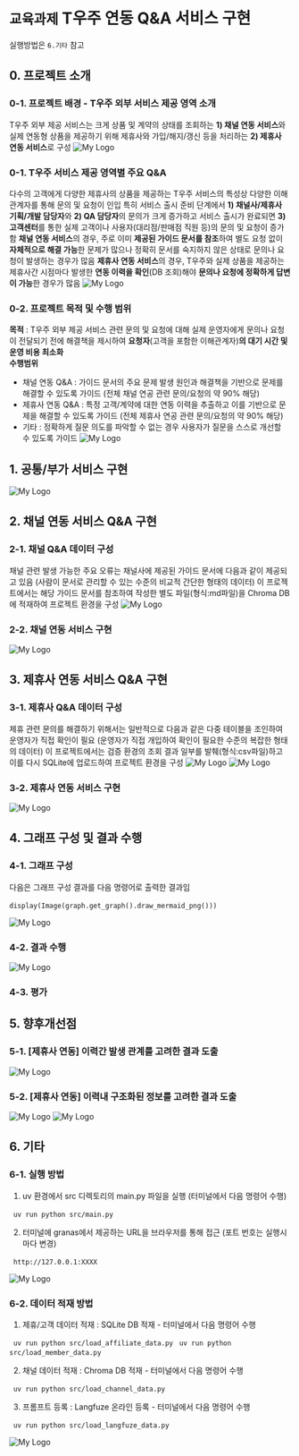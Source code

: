 # `교육과제` T우주 연동 Q&A 서비스 구현
실행방법은 `6.기타` 참고
## 0. 프로젝트 소개

### 0-1. 프로젝트 배경 - T우주 외부 서비스 제공 영역 소개
T우주 외부 제공 서비스는 크게 상품 및 계약의 상태를 조회하는 **1) 채널 연동 서비스**와 실제 연동형 상품을 제공하기 위해 제휴사와 가입/해지/갱신 등을 처리하는 **2) 제휴사 연동 서비스**로 구성
![My Logo](images/PRJ-T우주소개-0927.png)

### 0-1. T우주 서비스 제공 영역별 주요 Q&A
다수의 고객에게 다양한 제휴사의 상품을 제공하는 T우주 서비스의 특성상 다양한 이해관계자를 통해 문의 및 요청이 인입
특히 서비스 출시 준비 단계에서 **1) 채널사/제휴사 기획/개발 담당자**와 **2) QA 담당자**의 문의가 크게 증가하고 서비스 출시가 완료되면 **3) 고객센터**를 통한 실제 고객이나 사용자(대리점/판매점 직원 등)의 문의 및 요청이 증가함
**채널 연동 서비스**의 경우, 주로 이미 **제공된 가이드 문서를 참조**하여 별도 요청 없이 **자체적으로 해결 가능**한 문제가 많으나 정확히 문서를 숙지하지 않은 상태로 문의나 요청이 발생하는 경우가 많음
**제휴사 연동 서비스**의 경우, T우주와 실제 상품을 제공하는 제휴사간 시점마다 발생한 **연동 이력을 확인**(DB 조회)해야 **문의나 요청에 정확하게 답변이 가능**한 경우가 많음 
![My Logo](images/PRJ-T우주QnA-0927.png)

### 0-2. 프로젝트 목적 및 수행 범위
**목적** : T우주 외부 제공 서비스 관련 문의 및 요청에 대해 실제 운영자에게 문의나 요청이 전달되기 전에 해결책을 제시하여 **요청자**(고객을 포함한 이해관계자)**의 대기 시간 및 운영 비용 최소화**  
**수행범위**
- 채널 연동 Q&A : 가이드 문서의 주요 문제 발생 원인과 해결책을 기반으로 문제를 해결할 수 있도록 가이드 (전체 채널 연공 관련 문의/요청의 약 90% 해당) 
- 제휴사 연동 Q&A : 특정 고객/계약에 대한 연동 이력을 추출하고 이를 기반으로 문제을 해결할 수 있도록 가이드 (전체 제휴사 연공 관련 문의/요청의 약 90% 해당) 
- 기타 : 정확하게 질문 의도를 파악할 수 없는 경우 사용자가 질문을 스스로 개선할 수 있도록 가이드
![My Logo](images/PRJ-서비스제공구조-1001.png)

## 1. 공통/부가 서비스 구현

![My Logo](images/PRJ-채널연동구조-3-1001.png)

## 2. 채널 연동 서비스 Q&A 구현

### 2-1. 채널 Q&A 데이터 구성
채널 관련 발생 가능한 주요 오류는 채널사에 제공된 가이드 문서에 다음과 같이 제공되고 있음 (사람이 문서로 관리할 수 있는 수준의 비교적 간단한 형태의 데이터)
이 프로젝트에서는 해당 가이드 문서를 참조하여 작성한 별도 파일(형식:md파일)을 Chroma DB에 적재하여 프로젝트 환경을 구성 
![My Logo](images/PRJ-채널이력구성-0929.png)
### 2-2. 채널 연동 서비스 구현
![My Logo](images/PRJ-채널QnA구현-0929.png)

## 3. 제휴사 연동 서비스 Q&A 구현

### 3-1. 제휴사 Q&A 데이터 구성
제휴 관련 문의를 해결하기 위해서는 일반적으로 다음과 같은 다중 테이블을 조인하여 운영자가 직접 확인이 필요 (운영자가 직접 개입하여 확인이 필요한 수준의 복잡한 형태의 데이터)
이 프로젝트에서는 검증 환경의 조회 결과 일부를 발췌(형식:csv파일)하고 이를 다시 SQLite에 업로드하여 프로젝트 환경을 구성
![My Logo](images/PRJ-제휴이력구성-0928.png)
![My Logo](images/PRJ-제휴연동데이터구성-2-0930.png)

### 3-2. 제휴사 연동 서비스 구현
![My Logo](images/PRJ-제휴연동구조-3-1001.png)

## 4. 그래프 구성 및 결과 수행

### 4-1. 그래프 구성
다음은 그래프 구성 결과를 다음 명령어로 출력한 결과임

```display(Image(graph.get_graph().draw_mermaid_png()))```

![My Logo](images/PRJ-그래프구조출력-0928.png)
### 4-2. 결과 수행
![My Logo](images/PRJ-수행예시-1001.png)
### 4-3. 평가


## 5. 향후개선점

### 5-1. [제휴사 연동] 이력간 발생 관계를 고려한 결과 도출
![My Logo](images/PRJ-개선사항3-0929.png)
### 5-2. [제휴사 연동] 이력내 구조화된 정보를 고려한 결과 도출
![My Logo](images/PRJ-개선사항2-1-0929.png)
![My Logo](images/PRJ-개선사항2-2-0929.png)

## 6. 기타

### 6-1. 실행 방법
1. uv 환경에서 src 디렉토리의 main.py 파일을 실행 (터미널에서 다음 명령어 수행)

``` uv run python src/main.py```  

2. 터미널에 granas에서 제공하는 URL을 브라우저를 통해 접근 (포트 번호는 실행시마다 변경)

``` http://127.0.0.1:XXXX```

![My Logo](images/PRJ-실행방법-1001.png)

### 6-2. 데이터 적재 방법
1.  제휴/고객 데이터 적재 : SQLite DB 적재 - 터미널에서 다음 명령어 수행

``` uv run python src/load_affiliate_data.py```
``` uv run python src/load_member_data.py```  

2.  채널 데이터 적재 : Chroma DB 적재 - 터미널에서 다음 명령어 수행

``` uv run python src/load_channel_data.py```

3.  프롬프트 등록 : Langfuze 온라인 등록 - 터미널에서 다음 명령어 수행

``` uv run python src/load_langfuze_data.py```

![My Logo](images/PRJ-데이터준비-1002.png)
